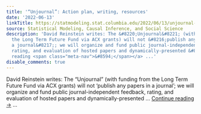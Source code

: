 ```yaml
---
title: '“Unjournal”: Action plan, writing, resources'
date: '2022-06-13'
linkTitle: https://statmodeling.stat.columbia.edu/2022/06/13/unjournal-action-plan-writing-resources/
source: Statistical Modeling, Causal Inference, and Social Science
description: 'David Reinstein writes: The &#8220;Unjournal&#8221; (with funding from
  the Long Term Future Fund via ACX grants) will not &#8216;publish any papers in
  a journal&#8217;; we will organize and fund public journal-independent feedback,
  rating, and evaluation of hosted papers and dynamically-presented &#8230; <a href="https://statmodeling.stat.columbia.edu/2022/06/13/unjournal-action-plan-writing-resources/">Continue
  reading <span class="meta-nav">&#8594;</span></a> ...'
disable_comments: true
---
```

David Reinstein writes: The &#8220;Unjournal&#8221; (with funding from the Long Term Future Fund via ACX grants) will not &#8216;publish any papers in a journal&#8217;; we will organize and fund public journal-independent feedback, rating, and evaluation of hosted papers and dynamically-presented &#8230; <a href="https://statmodeling.stat.columbia.edu/2022/06/13/unjournal-action-plan-writing-resources/">Continue reading <span class="meta-nav">&#8594;</span></a> ...